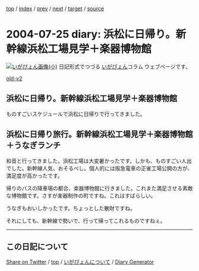 [top](../index.html) 
 / [index](index.html) 
 / [prev](ig040719.html) 
 / [next](ig040813.html) 
 / [target](https://igapyon.github.io/diary/2004/ig040725.html) 
 / [source](https://github.com/igapyon/diary/blob/gh-pages/2004/ig040725.html.src.md) 

2004-07-25 diary: 浜松に日帰り。新幹線浜松工場見学＋楽器博物館
=====================================================================================================
[![いがぴょん画像(小)](https://igapyon.github.io/diary/images/iga200306s.jpg "いがぴょん")](https://igapyon.github.io/diary/memo/memoigapyon.html) 日記形式でつづる [いがぴょん](https://igapyon.github.io/diary/memo/memoigapyon.html)コラム ウェブページです。

[old-v2](ig040725-orig.html)

## 浜松に日帰り。新幹線浜松工場見学＋楽器博物館

ものすごいスケジュールで浜松に日帰りで行ってきました。


## 浜松に日帰り旅行。新幹線浜松工場見学＋楽器博物館＋うなぎランチ

和音と行ってきました。浜松工場は大変暑かったです。しかも、ものすごい人出でした。新幹線人気、おそるべし。個人的には阪急電車の正雀工場公開の方が、満足度が高かったです。

帰りのバスの降車場の都合、楽器博物館に行きました。これまた満足させる素敵な博物館です。さすが楽器制作の町ですね。これはすばらしい。

うなぎもおいしかったです。ちょっとした散財ですね。

それにしても、新幹線で勢いで、行って帰ってこれるものですねぇ。


----------------------------------------------------------------------------------------------------

## この日記について

[Share on Twitter](https://twitter.com/intent/tweet?hashtags=igapyon%2Cdiary%2C%E3%81%84%E3%81%8C%E3%81%B4%E3%82%87%E3%82%93&text=%E6%B5%9C%E6%9D%BE%E3%81%AB%E6%97%A5%E5%B8%B0%E3%82%8A%E3%80%82%E6%96%B0%E5%B9%B9%E7%B7%9A%E6%B5%9C%E6%9D%BE%E5%B7%A5%E5%A0%B4%E8%A6%8B%E5%AD%A6%EF%BC%8B%E6%A5%BD%E5%99%A8%E5%8D%9A%E7%89%A9%E9%A4%A8&url=https%3A%2F%2Figapyon.github.io%2Fdiary%2F2004%2Fig040725.html) / [top](../index.html) / [いがぴょんについて](https://igapyon.github.io/diary/memo/memoigapyon.html) / [Diary Generator](https://github.com/igapyon/igapyonv3)
